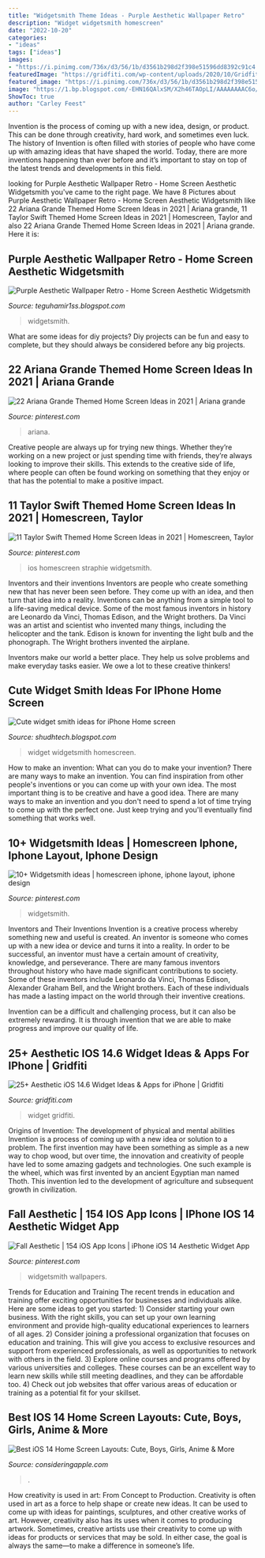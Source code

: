 ```yaml
---
title: "Widgetsmith Theme Ideas - Purple Aesthetic Wallpaper Retro"
description: "Widget widgetsmith homescreen"
date: "2022-10-20"
categories:
- "ideas"
tags: ["ideas"]
images:
- "https://i.pinimg.com/736x/d3/56/1b/d3561b298d2f398e51596dd8392c91c4.jpg"
featuredImage: "https://gridfiti.com/wp-content/uploads/2020/10/Gridfiti_Blog_iOS14WidgetIdeas_Photo-Transparent.jpg"
featured_image: "https://i.pinimg.com/736x/d3/56/1b/d3561b298d2f398e51596dd8392c91c4.jpg"
image: "https://1.bp.blogspot.com/-EHN16QAlxSM/X2h46TAOpLI/AAAAAAAAC6o/2TJzy5_qp-YUYhJVaMn9BXjXt0E9W_lzACLcBGAsYHQ/w215-h400/internet-setups-8.jpg"
ShowToc: true
author: "Carley Feest"
---
```



Invention is the process of coming up with a new idea, design, or product. This can be done through creativity, hard work, and sometimes even luck. The history of Invention is often filled with stories of people who have come up with amazing ideas that have shaped the world. Today, there are more inventions happening than ever before and it’s important to stay on top of the latest trends and developments in this field.

	

		
looking for Purple Aesthetic Wallpaper Retro - Home Screen Aesthetic Widgetsmith you've came to the right page. We have 8 Pictures about Purple Aesthetic Wallpaper Retro - Home Screen Aesthetic Widgetsmith like 22 Ariana Grande Themed Home Screen Ideas in 2021 | Ariana grande, 11 Taylor Swift Themed Home Screen Ideas in 2021 | Homescreen, Taylor and also 22 Ariana Grande Themed Home Screen Ideas in 2021 | Ariana grande. Here it is:
		
    
## Purple Aesthetic Wallpaper Retro - Home Screen Aesthetic Widgetsmith

<img loading=lazy src="https://lh6.googleusercontent.com/proxy/8BYLlTV-aiTj_GM7qHqoK8M6qH6eIlvElOSpc7Zd3G2oQHM7_pRQ_qu6rMsHgESg766kVSE6ij-kdHGMlc0hc6yIiqD8mqG9y7cTr5r1L5I-zFZHokcyAL3-KHl8w7k1sodsrsnjxy93AkMDghZmYejD7CNKKA=w1200-h630-p-k-no-nu" onerror="this.onerror=null;this.src='https://tse2.mm.bing.net/th?id=OIP.eYEcqvqMdjn52pSrBrX7NwHaIp&amp;pid=15.1';" alt="Purple Aesthetic Wallpaper Retro - Home Screen Aesthetic Widgetsmith">

_Source: teguhamir1ss.blogspot.com_

>widgetsmith. 

	

What are some ideas for diy projects?
Diy projects can be fun and easy to complete, but they should always be considered before any big projects.

    
## 22 Ariana Grande Themed Home Screen Ideas In 2021 | Ariana Grande

<img loading=lazy src="https://i.pinimg.com/originals/5f/d5/fe/5fd5feff82169eb4850bf12960a40bea.jpg" onerror="this.onerror=null;this.src='https://tse4.mm.bing.net/th?id=OIP.UWVqNK1qeo8wM2he8GatrAHaQA&amp;pid=15.1';" alt="22 Ariana Grande Themed Home Screen Ideas in 2021 | Ariana grande">

_Source: pinterest.com_

>ariana. 

	

Creative people are always up for trying new things. Whether they’re working on a new project or just spending time with friends, they’re always looking to improve their skills. This extends to the creative side of life, where people can often be found working on something that they enjoy or that has the potential to make a positive impact.

    
## 11 Taylor Swift Themed Home Screen Ideas In 2021 | Homescreen, Taylor

<img loading=lazy src="https://i.pinimg.com/736x/d3/56/1b/d3561b298d2f398e51596dd8392c91c4.jpg" onerror="this.onerror=null;this.src='https://tse2.mm.bing.net/th?id=OIP.0nOH2eupBNevdzhzmBXqBAHaNK&amp;pid=15.1';" alt="11 Taylor Swift Themed Home Screen Ideas in 2021 | Homescreen, Taylor">

_Source: pinterest.com_

>ios homescreen straphie widgetsmith. 

	

Inventors and their inventions
Inventors are people who create something new that has never been seen before. They come up with an idea, and then turn that idea into a reality. Inventions can be anything from a simple tool to a life-saving medical device.
Some of the most famous inventors in history are Leonardo da Vinci, Thomas Edison, and the Wright brothers. Da Vinci was an artist and scientist who invented many things, including the helicopter and the tank. Edison is known for inventing the light bulb and the phonograph. The Wright brothers invented the airplane.

Inventors make our world a better place. They help us solve problems and make everyday tasks easier. We owe a lot to these creative thinkers!

    
## Cute Widget Smith Ideas For IPhone Home Screen

<img loading=lazy src="https://1.bp.blogspot.com/-EHN16QAlxSM/X2h46TAOpLI/AAAAAAAAC6o/2TJzy5_qp-YUYhJVaMn9BXjXt0E9W_lzACLcBGAsYHQ/w215-h400/internet-setups-8.jpg" onerror="this.onerror=null;this.src='https://tse3.mm.bing.net/th?id=OIP.11CR-wHAgFfY5t7wJpWY9wAAAA&amp;pid=15.1';" alt="Cute widget smith ideas for iPhone Home screen">

_Source: shudhtech.blogspot.com_

>widget widgetsmith homescreen. 

	

How to make an invention: What can you do to make your invention?
There are many ways to make an invention. You can find inspiration from other people's inventions or you can come up with your own idea. The most important thing is to be creative and have a good idea. There are many ways to make an invention and you don't need to spend a lot of time trying to come up with the perfect one. Just keep trying and you'll eventually find something that works well.

    
## 10+ Widgetsmith Ideas | Homescreen Iphone, Iphone Layout, Iphone Design

<img loading=lazy src="https://i.pinimg.com/236x/38/55/9b/38559bdb9ebc1f81b610d72091d57bd2.jpg" onerror="this.onerror=null;this.src='https://tse4.mm.bing.net/th?id=OIP.yFhNoOqQhyFraZQe1cNeNwAAAA&amp;pid=15.1';" alt="10+ Widgetsmith ideas | homescreen iphone, iphone layout, iphone design">

_Source: pinterest.com_

>widgetsmith. 

	

Inventors and Their Inventions
Invention is a creative process whereby something new and useful is created. An inventor is someone who comes up with a new idea or device and turns it into a reality. In order to be successful, an inventor must have a certain amount of creativity, knowledge, and perseverance.
There are many famous inventors throughout history who have made significant contributions to society. Some of these inventors include Leonardo da Vinci, Thomas Edison, Alexander Graham Bell, and the Wright brothers. Each of these individuals has made a lasting impact on the world through their inventive creations.

Invention can be a difficult and challenging process, but it can also be extremely rewarding. It is through invention that we are able to make progress and improve our quality of life.

    
## 25+ Aesthetic IOS 14.6 Widget Ideas &amp; Apps For IPhone | Gridfiti

<img loading=lazy src="https://gridfiti.com/wp-content/uploads/2020/10/Gridfiti_Blog_iOS14WidgetIdeas_Photo-Transparent.jpg" onerror="this.onerror=null;this.src='https://tse2.mm.bing.net/th?id=OIP.NAr9qG1rVBZGYRaN1ACOVwHaEK&amp;pid=15.1';" alt="25+ Aesthetic iOS 14.6 Widget Ideas &amp; Apps for iPhone | Gridfiti">

_Source: gridfiti.com_

>widget gridfiti. 

	

Origins of Invention: The development of physical and mental abilities
Invention is a process of coming up with a new idea or solution to a problem. The first invention may have been something as simple as a new way to chop wood, but over time, the innovation and creativity of people have led to some amazing gadgets and technologies. One such example is the wheel, which was first invented by an ancient Egyptian man named Thoth. This invention led to the development of agriculture and subsequent growth in civilization.

    
## Fall Aesthetic | 154 IOS App Icons | IPhone IOS 14 Aesthetic Widget App

<img loading=lazy src="https://i.pinimg.com/736x/10/0a/00/100a0029761f8c81b1eac5c6c10a3d71.jpg" onerror="this.onerror=null;this.src='https://tse3.mm.bing.net/th?id=OIP.bnq7rCUtkmrZaB6wYOcy3gHaMz&amp;pid=15.1';" alt="Fall Aesthetic | 154 iOS App Icons | iPhone iOS 14 Aesthetic Widget App">

_Source: pinterest.com_

>widgetsmith wallpapers. 

	

Trends for Education and Training
The recent trends in education and training offer exciting opportunities for businesses and individuals alike. Here are some ideas to get you started: 1) Consider starting your own business. With the right skills, you can set up your own learning environment and provide high-quality educational experiences to learners of all ages. 2) Consider joining a professional organization that focuses on education and training. This will give you access to exclusive resources and support from experienced professionals, as well as opportunities to network with others in the field. 3) Explore online courses and programs offered by various universities and colleges. These courses can be an excellent way to learn new skills while still meeting deadlines, and they can be affordable too. 4) Check out job websites that offer various areas of education or training as a potential fit for your skillset.

    
## Best IOS 14 Home Screen Layouts: Cute, Boys, Girls, Anime &amp; More

<img loading=lazy src="https://consideringapple.com/wp-content/uploads/2020/09/Eiq6ubSXkAEYQlR-473x1024.jpg" onerror="this.onerror=null;this.src='https://tse2.mm.bing.net/th?id=OIP.H9stryd4_LsBOyT1JhFIOAAAAA&amp;pid=15.1';" alt="Best iOS 14 Home Screen Layouts: Cute, Boys, Girls, Anime &amp; More">

_Source: consideringapple.com_

>. 

	

How creativity is used in art: From Concept to Production.
Creativity is often used in art as a force to help shape or create new ideas. It can be used to come up with ideas for paintings, sculptures, and other creative works of art. However, creativity also has its uses when it comes to producing artwork. Sometimes, creative artists use their creativity to come up with ideas for products or services that may be sold. In either case, the goal is always the same—to make a difference in someone’s life.

